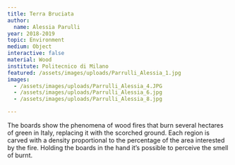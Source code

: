 ```yaml
---
title: Terra Bruciata
author:
  name: Alessia Parulli
year: 2018-2019
topic: Environment
medium: Object
interactive: false
material: Wood
institute: Politecnico di Milano
featured: /assets/images/uploads/Parrulli_Alessia_1.jpg
images:
  - /assets/images/uploads/Parrulli_Alessia_4.JPG
  - /assets/images/uploads/Parrulli_Alessia_6.jpg
  - /assets/images/uploads/Parrulli_Alessia_8.jpg

---
```

The boards show the phenomena of wood fires that burn several hectares of green in Italy, replacing it with the scorched ground. Each region is carved with a density proportional to the percentage of the area interested by the fire. Holding the boards in the hand it’s possible to perceive the smell of burnt.
